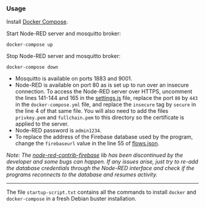 ### Usage

Install [Docker Compose](https://docs.docker.com/compose/install/).

Start Node-RED server and mosquitto broker:

```
docker-compose up
```

Stop Node-RED server and mosquitto broker:

```
docker-compose down
```

* Mosquitto is available on ports 1883 and 9001.
* Node-RED is available on port 80 as is set up to run over an insecure connection. To access the Node-RED server over HTTPS, uncomment the lines 141-144 and 165 in the [settings.js](node-red/settings.js) file, replace the port `80` by `443` in the `docker-compose.yml` file, and replace the `insecure` tag by `secure` in the line 4 of that same file. You will also need to add the files `privkey.pem` and `fullchain.pem` to this directory so the certificate is applied to the server.
* Node-RED password is `admin1234`.
* To replace the address of the Firebase database used by the program, change the `firebaseurl` value in the line 55 of [flows.json](node-red/settings.js).

*Note: The [node-red-contrib-firebase](https://github.com/deldrid1/node-red-contrib-firebase) lib has been discontinued by the developer and some bugs can happen. If any issues arise, just try to re-add the database credentials through the Node-RED interface and check if the programs reconnects to the database and resumes activity.*

----

The file `startup-script.txt` contains all the commands to install `docker` and `docker-compose` in a fresh Debian buster installation.